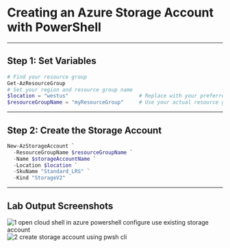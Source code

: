 # Creating an Azure Storage Account with PowerShell

---

## Step 1: Set Variables
```powershell
# Find your resource group 
Get-AzResourceGroup
# Set your region and resource group name
$location = "westus"                       # Replace with your preferred region
$resourceGroupName = "myResourceGroup"     # Use your actual resource group name
```

---

## Step 2: Create the Storage Account
```powershell
New-AzStorageAccount `
  -ResourceGroupName $resourceGroupName `
  -Name $storageAccountName `
  -Location $location `
  -SkuName "Standard_LRS" `
  -Kind "StorageV2"
```

---

## Lab Output Screenshots

![1 open cloud shell in azure powershell configure use existing storage account](https://github.com/user-attachments/assets/b3844a1f-5cc7-42c2-bb12-08c221fc6de9)
![2 create storage account using pwsh cli](https://github.com/user-attachments/assets/903e6feb-7042-4f9a-8962-575e1aa94374)
